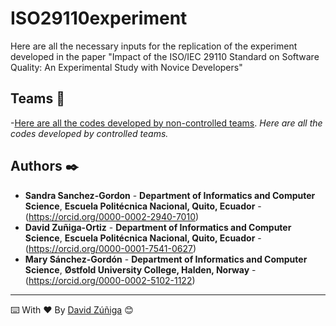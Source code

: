 # ISO29110experiment

Here are all the necessary inputs for the replication of the experiment developed in the paper "Impact of the ISO/IEC 29110 Standard on Software Quality: An Experimental Study with Novice Developers"



## Teams 🚀


-<a href='https://github.com/deiviadriell/ISO29110experiment/tree/main/Controlled%20Teams' target='_blank'>Here are all the codes developed by non-controlled teams</a>. 
_Here are all the codes developed by controlled teams._



## Authors ✒️

* **Sandra Sanchez-Gordon** - **Department of Informatics and Computer Science**, **Escuela Politécnica Nacional, Quito, Ecuador** - (https://orcid.org/0000-0002-2940-7010)
* **David Zuñiga-Ortiz** - **Department of Informatics and Computer Science**, **Escuela Politécnica Nacional, Quito, Ecuador** - (https://orcid.org/0000-0001-7541-0627)
* **Mary Sánchez-Gordón** - **Department of Informatics and Computer Science**, **Østfold University College, Halden, Norway** - (https://orcid.org/0000-0002-5102-1122)

---
⌨️ With ❤️ By [David Zúñiga](https://github.com/deiviadriell) 😊
